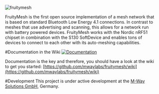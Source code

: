 ![fruitymesh](https://cloud.githubusercontent.com/assets/5893428/9224084/1687644e-4100-11e5-93d3-02df8951ee91.png)

FruityMesh is the first open source implementation of a mesh network that is based on standard Bluetooth Low Energy 4.1 connections. In contrast to meshes that use advertising and scanning, this allows for a network run with battery powered devices. FruityMesh works with the Nordic nRF51 chipset in combination with the S130 SoftDevice and enables tons of devices to connect to each other with its auto-meshing capabilities.

#Documentation in the Wiki
[![Documentation](https://cloud.githubusercontent.com/assets/5893428/8722473/5a89169c-2bc5-11e5-9aea-02a16b3b189e.png)](https://github.com/mwaylabs/fruitymesh/wiki)

Documentation is the key and therefore, you should have a look at the wiki to get you started:
[https://github.com/mwaylabs/fruitymesh/wiki](https://github.com/mwaylabs/fruitymesh/wiki)

#Development
This project is under active development at the [M-Way Solutions GmbH](http://www.mwaysolutions.com/), Germany.
